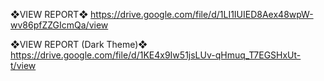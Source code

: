 ❖VIEW REPORT❖
https://drive.google.com/file/d/1LI1IUIED8Aex48wpW-wv86pfZZGIcmQa/view

❖VIEW REPORT (Dark Theme)❖
https://drive.google.com/file/d/1KE4x9Iw51jsLUv-qHmuq_T7EGSHxUt-t/view
